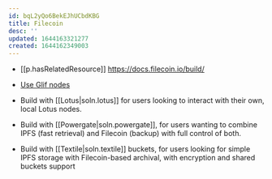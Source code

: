 ```yaml
---
id: bqL2yQo6BekEJhUCbdKBG
title: Filecoin
desc: ''
updated: 1644163321277
created: 1644162349003
---
```



- [[p.hasRelatedResource]] https://docs.filecoin.io/build/

-   [Use Glif nodes](https://lotus.filecoin.io/docs/developers/hosted-lotus/)
- Build with [[Lotus|soln.lotus]] for users looking to interact with their own, local Lotus nodes.
- Build with [[Powergate|soln.powergate]], for users wanting to combine IPFS (fast retrieval) and Filecoin (backup) with full control of both.
- Build with [[Textile|soln.textile]] buckets, for users looking for simple IPFS storage with Filecoin-based archival, with encryption and shared buckets support